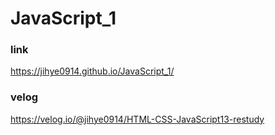 # JavaScript_1
### link
https://jihye0914.github.io/JavaScript_1/
### velog
https://velog.io/@jihye0914/HTML-CSS-JavaScript13-restudy
